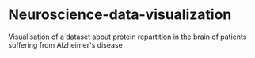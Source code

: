 # Neuroscience-data-visualization
Visualisation of a dataset about protein repartition in the brain of patients suffering from Alzheimer's disease
